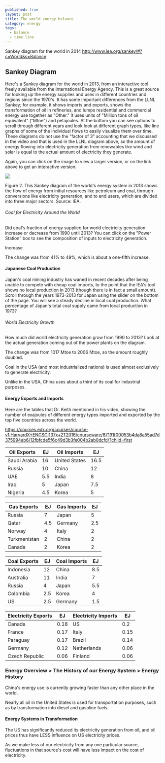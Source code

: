 ```yaml
---
published: true
layout: post
title: The world energy balance
category: energy
tags:
  - balance
  - time line
---
```

Sankey diagram for the world in 2014
http://www.iea.org/sankey/#?c=World&s=Balance

## Sankey Diagram 

Here's a Sankey diagram for the world in 2013, from an interactive tool freely available from the International Energy Agency. This is a great source for looking up the energy supplies and uses in different countries and regions since the 1970's. It has some important differences from the LLNL Sankey; for example, it shows imports and exports, shows the transformation of oil in refineries, and lumps residential and commercial energy use together as "Other." It uses units of "Million tons of oil equivalent" ("Mtoe") and petajoules. At the bottom you can see options to scroll through different years and look look at different graph types, like line graphs of some of the individual flows to easily visualize them over time. These diagrams do not use the "factor of 3" accounting that we discussed in the video and that is used in the LLNL diagram above, so the amount of energy flowing into electricity generation from renewables like wind and solar is equal to the actual amount of electricity they generate.

Again, you can click on the image to view a larger version, or on the link above to get an interactive version.





![](https://d37djvu3ytnwxt.cloudfront.net/assets/courseware/v1/579e4812b1d375ca1632f36c0f8f05df/asset-v1:HarvardX+ENGSCI137x+2T2016+type@asset+block/World_Sankey_2013_Balance.png)



Figure 2. This Sankey diagram of the world's energy system in 2013 shows the flow of energy from initial resources like petroleum and coal, through conversions like electricity generation, and to end users, which are divided into three major sectors. Source: IEA.



###### Coal for Electricity Around the World

Did coal's fraction of energy supplied for world electricity generation increase or decrease from 1990 until 2013? You can click on the "Power Station" box to see the composition of inputs to electricity generation.

Increase


The change was from 41% to 49%, which is about a one-fifth increase.


#### Japanese Coal Production

Japan's coal mining industry has waned in recent decades after being unable to compete with cheap coal imports, to the point that the IEA's tool shows no local production in 2013 (though there is in fact a small amount). Scroll through the years 1973-2013 for Japan using the slider on the bottom of the page. You will see a steady decline in local coal production. What percentage of Japan's total coal supply came from local production in 1973?
 

###### World Electricity Growth

How much did world electricity generation grow from 1990 to 2013? Look at the actual generation coming out of the power plants on the diagram.

The change was from 1017 Mtoe to 2006 Mtoe, so the amount roughly doubled.




Coal in the USA (and most industrialized nations) is used almost exclusively to generate electricity.

Unlike in the USA, China uses about a third of its coal for industrial purposes.



#### Energy Exports and Imports

Here are the tables that Dr. Keith mentioned in his video, showing the number of exajoules of different energy types imported and exported by the top five countries across the world.

https://courses.edx.org/courses/course-v1:HarvardX+ENGSCI137x+2T2016/courseware/67191f00053b4da8a55ad7d375994ab6/12fbfcde5f6c49d3b3fe004b2ab0dcfd/?child=first



| Oil Exports         | EJ   | Oil Imports         | EJ   |
|---------------------|------|---------------------|------|
| Saudi Arabia        | 16   | United States       | 16.5 |
| Russia              | 10   | China               | 12   |
| UAE                 | 5.5  | India               | 8    |
| Iraq                | 5    | Japan               | 7.5  |
| Nigeria             | 4.5  | Korea               | 5    |


| Gas Exports         | EJ   | Gas Imports         | EJ   |
|---------------------|------|---------------------|------|
| Russia              | 7    | Japan               | 5    |
| Qatar               | 4.5  | Germany             | 2.5  |
| Norway              | 4    | Italy               | 2    |
| Turkmenistan        | 2    | China               | 2    |
| Canada              | 2    | Korea               | 2    |


| Coal Exports        | EJ   | Coal Imports        | EJ   |
|---------------------|------|---------------------|------|
| Indonesia           | 12   | China               | 8.5  |
| Australia           | 11   | India               | 7    |
| Russia              | 4    | Japan               | 5.5  |
| Colombia            | 2.5  | Korea               | 4    |
| US                  | 2.5  | Germany             | 1.5  |

| Electricity Exports | EJ   | Electricity Imports | EJ   |
|---------------------|------|---------------------|------|
| Canada              | 0.18 | US                  | 0.2  |
| France              | 0.17 | Italy               | 0.15 |
| Paraguay            | 0.17 | Brazil              | 0.14 |
| Germany             | 0.12 | Netherlands         | 0.06 |
| Czech Republic      | 0.06 | Finland             | 0.06 |



### Energy Overview > The History of our Energy System > Energy History

China's energy use is currently growing faster than any other place in the world.

Nearly all oil in the United States is used for transportation purposes, such as by transformation into diesel and gasoline fuels.


#### Energy Systems in Transformation


The US has significantly reduced its electricity generation from oil, and oil prices thus have LESS influence on US electricity prices.

As we make less of our electricity from any one particular source, fluctuations in that source's cost will have less impact on the cost of electricity.



